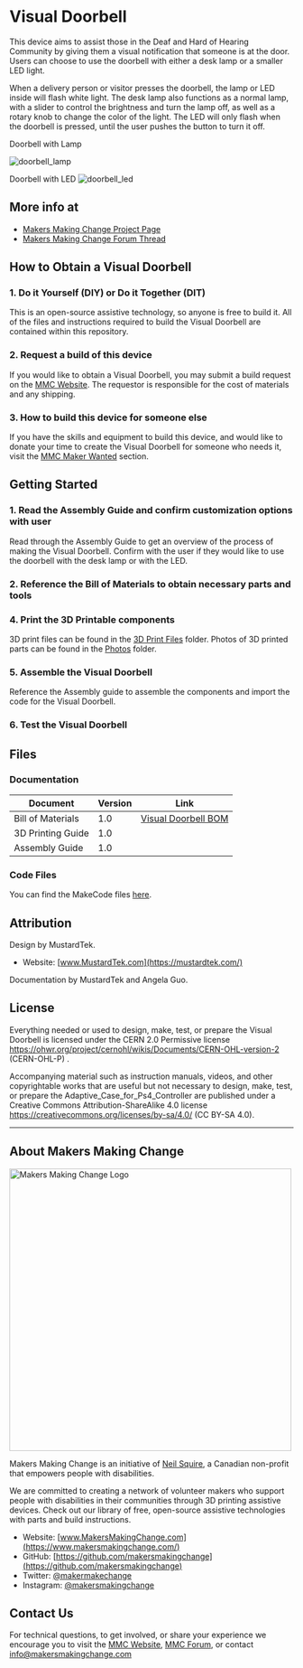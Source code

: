 # Visual Doorbell
This device aims to assist those in the Deaf and Hard of Hearing Community by giving them a visual notification that someone is at the door. Users can choose to use the doorbell with either a desk lamp or a smaller LED light. 

When a delivery person or visitor presses the doorbell, the lamp or LED inside will flash white light. The desk lamp also functions as a normal lamp, with a slider to control the brightness and turn the lamp off, as well as a rotary knob to change the color of the light. The LED will only flash when the doorbell is pressed, until the user pushes the button to turn it off. 


Doorbell with Lamp

![doorbell_lamp](https://github.com/MustardTek/visual-doorbell-jacdac/assets/135696572/9fd03793-0f9b-4a4b-832f-39ed13be748c)

Doorbell with LED
![doorbell_led](https://github.com/MustardTek/visual-doorbell-jacdac/assets/135696572/652ce8fe-c903-43d6-b96e-365c62ae0a42)


## More info at
- [Makers Making Change Project Page](https://makersmakingchange.com/project/adaptive-case-for-ps4-controller)
- [Makers Making Change Forum Thread](https://makersmakingchange.com/forum/topic/adaptive-case-for-ps4-controller/)


## How to Obtain a Visual Doorbell
### 1. Do it Yourself (DIY) or Do it Together (DIT)

This is an open-source assistive technology, so anyone is free to build it. All of the files and instructions required to build the Visual Doorbell are contained within this repository. 

### 2. Request a build of this device

If you would like to obtain a Visual Doorbell, you may submit a build request on the [MMC Website](https://www.makersmakingchange.com/). The requestor is responsible for the cost of materials and any shipping.

### 3. How to build this device for someone else

If you have the skills and equipment to build this device, and would like to donate your time to create the Visual Doorbell for someone who needs it, visit the [MMC Maker Wanted](https://makersmakingchange.com/maker-wanted/) section.


## Getting Started

### 1. Read the Assembly Guide and confirm customization options with user
Read through the Assembly Guide to get an overview of the process of making the Visual Doorbell. Confirm with the user if they would like to use the doorbell with the desk lamp or with the LED.

### 2. Reference the Bill of Materials to obtain necessary parts and tools

### 4. Print the 3D Printable components

3D print files can be found in the [3D Print Files](https://github.com/MustardTek/visual-doorbell-jacdac/tree/main/3D%20Print%20Files) folder. Photos of 3D printed parts can be found in the [Photos](https://github.com/MustardTek/visual-doorbell-jacdac/tree/main/Photos) folder.

### 5. Assemble the Visual Doorbell

Reference the Assembly guide to assemble the components and import the code for the Visual Doorbell.

### 6. Test the Visual Doorbell

## Files
### Documentation
| Document             | Version | Link |
|----------------------|---------|------|
| Bill of Materials    | 1.0     | [Visual Doorbell BOM](https://github.com/MustardTek/visual-doorbell-jacdac/blob/main/Documentation/Visual%20Doorbell%20BOM.xlsx)|
| 3D Printing Guide    | 1.0     |  |
| Assembly Guide       | 1.0     |  |

### Code Files
You can find the MakeCode files [here](https://github.com/MustardTek/visual-doorbell-jacdac/tree/main/Code%20Files). 

## Attribution

Design by MustardTek. 
 - Website: [www.MustardTek.com](https://mustardtek.com/)

Documentation by MustardTek and Angela Guo. 

## License
Everything needed or used to design, make, test, or prepare the Visual Doorbell is licensed under the CERN 2.0 Permissive license <https://ohwr.org/project/cernohl/wikis/Documents/CERN-OHL-version-2> (CERN-OHL-P) . 

Accompanying material such as instruction manuals, videos, and other copyrightable works that are useful but not necessary to design, make, test, or prepare the Adaptive_Case_for_Ps4_Controller are published under a Creative Commons Attribution-ShareAlike 4.0 license https://creativecommons.org/licenses/by-sa/4.0/ (CC BY-SA 4.0).


---

## About Makers Making Change
<img src="https://www.makersmakingchange.com/wp-content/uploads/logo/mmc_logo.svg" width="500" alt="Makers Making Change Logo">

Makers Making Change is an initiative of [Neil Squire](https://www.neilsquire.ca/), a Canadian non-profit that empowers people with disabilities.

We are committed to creating a network of volunteer makers who support people with disabilities in their communities through 3D printing assistive devices. Check out our library of free, open-source assistive technologies with parts and build instructions.

 - Website: [www.MakersMakingChange.com](https://www.makersmakingchange.com/)
 - GitHub: [https://github.com/makersmakingchange](https://github.com/makersmakingchange)
 - Twitter: [@makermakechange](https://twitter.com/makermakechange)
 - Instagram: [@makersmakingchange](https://www.instagram.com/makersmakingchange)



## Contact Us

For technical questions, to get involved, or share your experience we encourage you to visit the [MMC Website](https://www.makersmakingchange.com/), [MMC Forum](https://makersmakingchange.com/forum), or contact info@makersmakingchange.com
